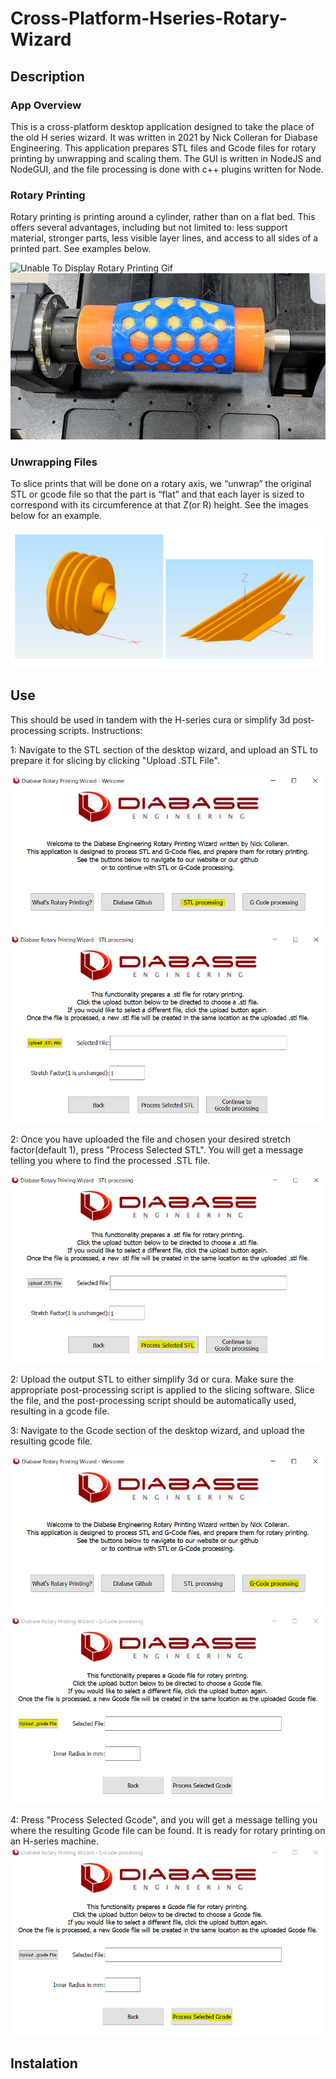 # Cross-Platform-Hseries-Rotary-Wizard

## Description
### App Overview
This is a cross-platform desktop application designed to take the place of the old H series wizard. It was written in 2021 by Nick Colleran for Diabase Engineering.
This application prepares STL files and Gcode files for rotary printing by unwrapping and scaling them. The GUI is written in NodeJS and NodeGUI, and the file processing is done with c++ plugins written for Node.
### Rotary Printing
Rotary printing is printing around a cylinder, rather than on a flat bed. This offers several advantages, including but not limited to: less support material, stronger parts, less visible layer lines, and access to all sides of a printed part. See examples below.

![Unable To Display Rotary Printing Gif][RotaryGif]
![Unable To Display Rotary Printing Image][RotaryImage]

### Unwrapping Files
To slice prints that will be done on a rotary axis, we “unwrap” the original STL or gcode file so that the part is “flat” and that each layer is sized to correspond with its circumference at that Z(or R) height. See the images below for an example. 

![Unable To Display Unwrapping Image][UnwrappingImage]

## Use
This should be used in tandem with the H-series cura or simplify 3d post-processing scripts. 
Instructions:

1: Navigate to the STL section of the desktop wizard, and upload an STL to prepare it for slicing by clicking "Upload .STL File".

![Unable To Display Stl Page Image][STLPage]
![Unable To Display Upload Stl Image][UploadSTL]

2: Once you have uploaded the file and chosen your desired stretch factor(default 1), press "Process Selected STL". You will get a message telling you where to find the processed .STL file. 

![Unable To Display Process Stl Image][ProcessSTL]

2: Upload the output STL to either simplify 3d or cura. Make sure the appropriate post-processing script is applied to the slicing software. Slice the file, and the post-processing script should be automatically used, resulting in a gcode file.

3: Navigate to the Gcode section of the desktop wizard, and upload the resulting gcode file.

![Unable To Display Gcode Page Image][GcodePage]
![Unable To Display Gcode Upload Image][UploadGcode]

4: Press "Process Selected Gcode", and you will get a message telling you where the resulting Gcode file can be found. It is ready for rotary printing on an H-series machine. 
![Unable To Display Gcode Process Image][ProcessGcode]
## Instalation


[RotaryGif]: https://github.com/diabase/Cross-Platform-Hseries-Rotary-Wizard/blob/main/ReadMeImages/rotaryPrinting.gif
[RotaryImage]: https://github.com/diabase/Cross-Platform-Hseries-Rotary-Wizard/blob/main/ReadMeImages/Rotary.webp
[UnwrappingImage]: https://github.com/diabase/Cross-Platform-Hseries-Rotary-Wizard/blob/main/ReadMeImages/UnwrappingImage.PNG
[UploadSTL]: https://github.com/diabase/Cross-Platform-Hseries-Rotary-Wizard/blob/main/ReadMeImages/UploadSTL.PNG
[ProcessStl]: https://github.com/diabase/Cross-Platform-Hseries-Rotary-Wizard/blob/main/ReadMeImages/ProcessSTL.PNG
[STLPage]: https://github.com/diabase/Cross-Platform-Hseries-Rotary-Wizard/blob/main/ReadMeImages/STLButton.PNG
[GcodePage]: https://github.com/diabase/Cross-Platform-Hseries-Rotary-Wizard/blob/main/ReadMeImages/GCODEButton.PNG
[UploadGcode]: https://github.com/diabase/Cross-Platform-Hseries-Rotary-Wizard/blob/main/ReadMeImages/GcodeUpload.PNG
[ProcessGcode]: https://github.com/diabase/Cross-Platform-Hseries-Rotary-Wizard/blob/main/ReadMeImages/GcodeProcess.PNG
